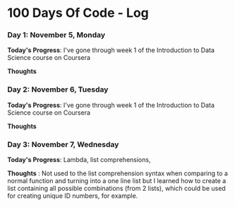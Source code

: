 # 100 Days Of Code - Log

### Day 1: November 5, Monday

**Today's Progress**: I've gone through week 1 of the Introduction to Data Science course on Coursera

**Thoughts** 

### Day 2: November 6, Tuesday

**Today's Progress**: I've gone through week 1 of the Introduction to Data Science course on Coursera

**Thoughts** 

### Day 3: November 7, Wednesday

**Today's Progress**: Lambda, list comprehensions, 

**Thoughts** : Not used to the list comprehension syntax when comparing to a normal function and turning into a one line list but I learned how to create a list containing all possible combinations (from 2 lists), which could be used for creating unique ID numbers, for example.  

